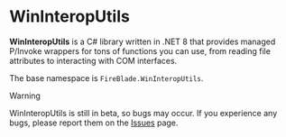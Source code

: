 # WinInteropUtils
**WinInteropUtils** is a C# library written in .NET 8 that provides managed P/Invoke wrappers for tons of functions you can use, from reading file attributes to interacting with COM interfaces.

The base namespace  is `FireBlade.WinInteropUtils`.

> [!WARNING]
> WinInteropUtils is still in beta, so bugs may occur. If you experience any bugs, please report them on the [Issues](https://github.com/FireBlade211/WinInteropUtils/issues/new?template=BUG_REPORT.yaml) page.